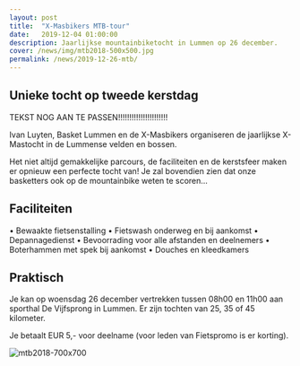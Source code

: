 ```yaml
---
layout: post
title:  "X-Masbikers MTB-tour"
date:   2019-12-04 01:00:00
description: Jaarlijkse mountainbiketocht in Lummen op 26 december.
cover: /news/img/mtb2018-500x500.jpg
permalink: /news/2019-12-26-mtb/
---
```

## Unieke tocht op tweede kerstdag

TEKST NOG AAN TE PASSEN!!!!!!!!!!!!!!!!!!!!!!


Ivan Luyten, Basket Lummen en de X-Masbikers organiseren de jaarlijkse X-Mastocht in de Lummense velden en bossen.

Het niet altijd gemakkelijke parcours, de faciliteiten en de kerstsfeer maken er opnieuw een perfecte tocht van! Je zal bovendien zien dat onze basketters ook op de mountainbike weten te scoren...

## Faciliteiten

•	Bewaakte fietsenstalling
•	Fietswash onderweg en bij aankomst
•	Depannagedienst
•	Bevoorrading voor alle afstanden en deelnemers
•	Boterhammen met spek bij aankomst
•	Douches en kleedkamers

## Praktisch

Je kan op woensdag 26 december vertrekken tussen 08h00 en 11h00 aan sporthal De Vijfsprong in Lummen. Er zijn tochten van 25, 35 of 45 kilometer.

Je betaalt EUR 5,- voor deelname (voor leden van Fietspromo is er korting).

![mtb2018-700x700](/news/img/mtb2018-700x700.jpg)
